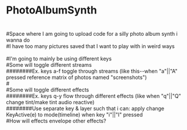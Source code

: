 # PhotoAlbumSynth
#
#
#
#Space where I am going to upload code for a silly photo album synth i wanna do
<br>
#I have too many pictures saved that I want to play with in weird ways
<br>
<br>
#I'm going to mainly be using different keys
<br>
#Some will toggle different streams
<br>
    ########Ex. keys a-f toggle through streams (like this--when "a"||"A" pressed reference matrix of photos named "screenshots")
    <br>
    #
    <br>
#Some will toggle different effects
<br>
    ########Ex. keys q-y flow through different effects (like when "q"||"Q" change tint/make tint audio reactive)
    <br>
    ########Use separate key & layer such that i can: apply change KeyActive(e) to mode(timeline) when key "i"||"I" pressed
    <br>
#How will effects envelope other effects?
<br>
   

